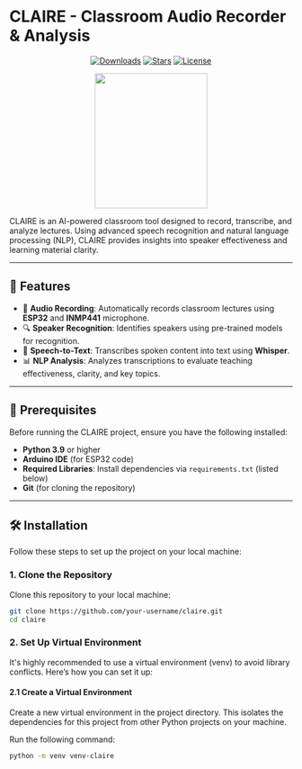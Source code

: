 # CLAIRE - Classroom Audio Recorder & Analysis

<div align="center">

[![Downloads](https://static.pepy.tech/personalized-badge/claire?period=total&units=international_system&left_color=grey&right_color=blue&left_text=downloads)](https://pepy.tech/project/claire)
[![Stars](https://img.shields.io/github/stars/your-username/claire?color=yellow&style=flat&label=%E2%AD%90%20stars)](https://github.com/your-username/claire/stargazers)
[![License](http://img.shields.io/:license-MIT-green.svg?style=flat)](https://github.com/your-username/claire/blob/master/LICENSE)

</div>

<p align="center"><img src="your-project-logo-url.png" width="200" height="240"></p>

CLAIRE is an AI-powered classroom tool designed to record, transcribe, and analyze lectures. Using advanced speech recognition and natural language processing (NLP), CLAIRE provides insights into speaker effectiveness and learning material clarity.

---

## 🚀 Features

- 🎤 **Audio Recording**: Automatically records classroom lectures using **ESP32** and **INMP441** microphone.
- 🔍 **Speaker Recognition**: Identifies speakers using pre-trained models for recognition.
- 🧠 **Speech-to-Text**: Transcribes spoken content into text using **Whisper**.
- 📊 **NLP Analysis**: Analyzes transcriptions to evaluate teaching effectiveness, clarity, and key topics.

---

## 🔧 Prerequisites

Before running the CLAIRE project, ensure you have the following installed:

- **Python 3.9** or higher
- **Arduino IDE** (for ESP32 code)
- **Required Libraries**: Install dependencies via `requirements.txt` (listed below)
- **Git** (for cloning the repository)

---

## 🛠️ Installation

Follow these steps to set up the project on your local machine:

### 1. Clone the Repository

Clone this repository to your local machine:

```bash
git clone https://github.com/your-username/claire.git
cd claire
```

### 2. Set Up Virtual Environment
It's highly recommended to use a virtual environment (venv) to avoid library conflicts. Here’s how you can set it up:

#### 2.1 Create a Virtual Environment
Create a new virtual environment in the project directory. This isolates the dependencies for this project from other Python projects on your machine.

Run the following command:
```bash
python -m venv venv-claire
```